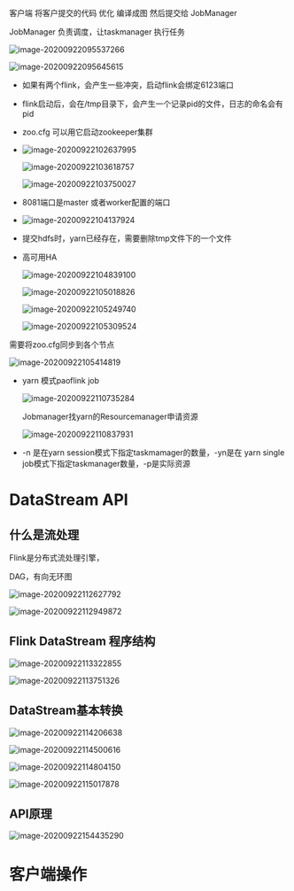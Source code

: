客户端 将客户提交的代码 优化 编译成图 然后提交给 JobManager

JobManager 负责调度，让taskmanager 执行任务

 ![image-20200922095537266](C:\Users\qzq\AppData\Roaming\Typora\typora-user-images\image-20200922095537266.png)





![image-20200922095645615](C:\Users\qzq\AppData\Roaming\Typora\typora-user-images\image-20200922095645615.png)

- 如果有两个flink，会产生一些冲突，启动flink会绑定6123端口

- flink启动后，会在/tmp目录下，会产生一个记录pid的文件，日志的命名会有pid

- zoo.cfg 可以用它启动zookeeper集群

- ![image-20200922102637995](C:\Users\qzq\AppData\Roaming\Typora\typora-user-images\image-20200922102637995.png)

	![image-20200922103618757](C:\Users\qzq\AppData\Roaming\Typora\typora-user-images\image-20200922103618757.png)

	![image-20200922103750027](C:\Users\qzq\AppData\Roaming\Typora\typora-user-images\image-20200922103750027.png)

- 8081端口是master 或者worker配置的端口

- ![image-20200922104137924](C:\Users\qzq\AppData\Roaming\Typora\typora-user-images\image-20200922104137924.png)

- 提交hdfs时，yarn已经存在，需要删除tmp文件下的一个文件



- 高可用HA

	![image-20200922104839100](C:\Users\qzq\AppData\Roaming\Typora\typora-user-images\image-20200922104839100.png)

	![image-20200922105018826](C:\Users\qzq\AppData\Roaming\Typora\typora-user-images\image-20200922105018826.png)

	![image-20200922105249740](C:\Users\qzq\AppData\Roaming\Typora\typora-user-images\image-20200922105249740.png)

	![image-20200922105309524](C:\Users\qzq\AppData\Roaming\Typora\typora-user-images\image-20200922105309524.png)

	

需要将zoo.cfg同步到各个节点

![image-20200922105414819](C:\Users\qzq\AppData\Roaming\Typora\typora-user-images\image-20200922105414819.png)



- yarn 模式paoflink job

	![image-20200922110735284](C:\Users\qzq\AppData\Roaming\Typora\typora-user-images\image-20200922110735284.png)

	Jobmanager找yarn的Resourcemanager申请资源

	![image-20200922110837931](C:\Users\qzq\AppData\Roaming\Typora\typora-user-images\image-20200922110837931.png)

-  -n 是在yarn session模式下指定taskmamager的数量，-yn是在 yarn single job模式下指定taskmanager数量，-p是实际资源





# DataStream API

## 什么是流处理

Flink是分布式流处理引擎，

DAG，有向无环图

![image-20200922112627792](C:\Users\qzq\AppData\Roaming\Typora\typora-user-images\image-20200922112627792.png)

![image-20200922112949872](C:\Users\qzq\AppData\Roaming\Typora\typora-user-images\image-20200922112949872.png)

## Flink DataStream 程序结构

![image-20200922113322855](C:\Users\qzq\AppData\Roaming\Typora\typora-user-images\image-20200922113322855.png)

![image-20200922113751326](C:\Users\qzq\AppData\Roaming\Typora\typora-user-images\image-20200922113751326.png)

## DataStream基本转换

![image-20200922114206638](C:\Users\qzq\AppData\Roaming\Typora\typora-user-images\image-20200922114206638.png)

![image-20200922114500616](C:\Users\qzq\AppData\Roaming\Typora\typora-user-images\image-20200922114500616.png)

![image-20200922114804150](C:\Users\qzq\AppData\Roaming\Typora\typora-user-images\image-20200922114804150.png)

![image-20200922115017878](C:\Users\qzq\AppData\Roaming\Typora\typora-user-images\image-20200922115017878.png)



## API原理

![image-20200922154435290](C:\Users\qzq\AppData\Roaming\Typora\typora-user-images\image-20200922154435290.png)

# 客户端操作

